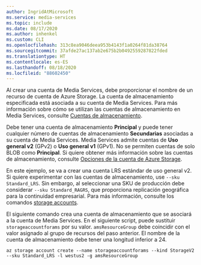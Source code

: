 ```yaml
---
author: IngridAtMicrosoft
ms.service: media-services
ms.topic: include
ms.date: 08/17/2020
ms.author: inhenkel
ms.custom: CLI
ms.openlocfilehash: 313c8ea9046deea953b4143f1a0264f81da38764
ms.sourcegitcommit: 37afde27ac137ab2e675b2b0492559287822fded
ms.translationtype: HT
ms.contentlocale: es-ES
ms.lasthandoff: 08/18/2020
ms.locfileid: "88602450"
---
```

<!-- ### Create a storage account -->

Al crear una cuenta de Media Services, debe proporcionar el nombre de un recurso de cuenta de Azure Storage. La cuenta de almacenamiento especificada está asociada a su cuenta de Media Services. Para más información sobre cómo se utilizan las cuentas de almacenamiento en Media Services, consulte [Cuentas de almacenamiento](../storage-account-concept.md).

Debe tener una cuenta de almacenamiento **Principal** y puede tener cualquier número de cuentas de almacenamiento **Secundarias** asociadas a su cuenta de Media Services. Media Services admite cuentas de **Uso general v2** (GPv2) o **Uso general v1** (GPv1). No se permiten cuentas de solo BLOB como **Principal**. Si quiere obtener más información sobre las cuentas de almacenamiento, consulte [Opciones de la cuenta de Azure Storage](../../../storage/common/storage-account-overview.md). 

En este ejemplo, se va a crear una cuenta LRS estándar de uso general v2. Si quiere experimentar con las cuentas de almacenamiento, use `--sku Standard_LRS`. Sin embargo, al seleccionar una SKU de producción debe considerar `--sku Standard_RAGRS`, que proporciona replicación geográfica para la continuidad empresarial. Para más información, consulte los comandos [storage accounts](/cli/azure/storage/account?view=azure-cli-latest).

El siguiente comando crea una cuenta de almacenamiento que se asociará a la cuenta de Media Services. En el siguiente script, puede sustituir `storageaccountforams` por su valor. `amsResourceGroup` debe coincidir con el valor asignado al grupo de recursos del paso anterior. El nombre de la cuenta de almacenamiento debe tener una longitud inferior a 24.

```azurecli
az storage account create --name storageaccountforams --kind StorageV2 --sku Standard_LRS -l westus2 -g amsResourceGroup
```
